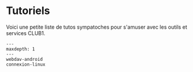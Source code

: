 Tutoriels
=========

Voici une petite liste de tutos sympatoches pour s'amuser avec les outils et services CLUB1.


```{toctree}
---
maxdepth: 1
---
webdav-android
connexion-linux
```
